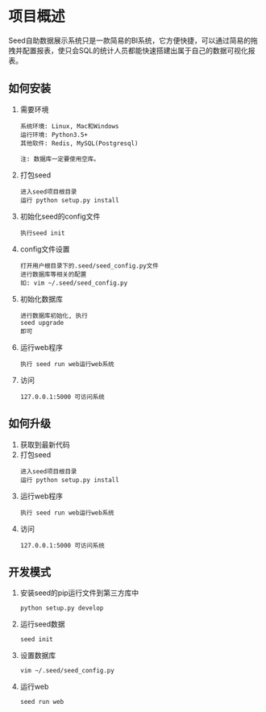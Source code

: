 # 项目概述
Seed自助数据展示系统只是一款简易的BI系统，它方便快捷，可以通过简易的拖拽并配置报表，使只会SQL的统计人员都能快速搭建出属于自己的数据可视化报表。


## 如何安装
1. 需要环境
    ```
    系统环境: Linux, Mac和Windows
    运行环境: Python3.5+
    其他软件: Redis, MySQL(Postgresql)

    注: 数据库一定要使用空库。
    ```
2. 打包seed
    ```
    进入seed项目根目录
    运行 python setup.py install
    ```
3. 初始化seed的config文件
    ```
    执行seed init
    ```
4. config文件设置
    ```
    打开用户根目录下的.seed/seed_config.py文件
    进行数据库等相关的配置
    如: vim ~/.seed/seed_config.py
    ```
5. 初始化数据库
    ```
    进行数据库初始化, 执行
    seed upgrade
    即可
    ```
6. 运行web程序
    ```
    执行 seed run web运行web系统
    ```
7. 访问
    ```
    127.0.0.1:5000 可访问系统
    ```

## 如何升级
1. 获取到最新代码
2. 打包seed
    ```
    进入seed项目根目录
    运行 python setup.py install
    ```
3. 运行web程序
    ```
    执行 seed run web运行web系统
    ```
4. 访问
    ```
    127.0.0.1:5000 可访问系统
    ```

## 开发模式
1. 安装seed的pip运行文件到第三方库中
    ```
    python setup.py develop
    ```
2. 运行seed数据
    ```
    seed init
    ```
3. 设置数据库
    ```
    vim ~/.seed/seed_config.py
    ```
4. 运行web
    ```
    seed run web
    ```